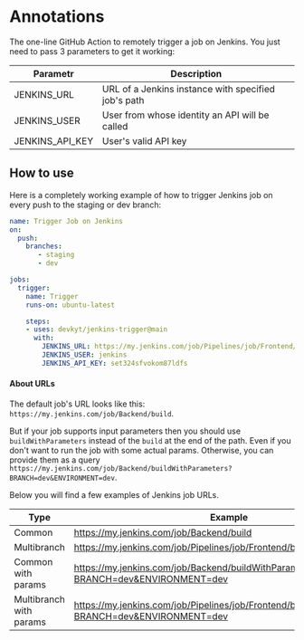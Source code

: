 # Annotations
The one-line GitHub Action to remotely trigger a job on Jenkins. You just need to pass 3 parameters to get it working:

| Parametr  | Description |
| ------------- | ------------- |
| JENKINS_URL  | URL of a Jenkins instance with specified job's path |
| JENKINS_USER  | User from whose identity an API will be called |
| JENKINS_API_KEY  | User's valid API key |


## How to use
Here is a completely working example of how to trigger Jenkins job on every push to the staging or dev branch:
```yaml
name: Trigger Job on Jenkins
on:
  push:
    branches:
       - staging
       - dev

jobs:
  trigger:
    name: Trigger
    runs-on: ubuntu-latest

    steps:
    - uses: devkyt/jenkins-trigger@main
      with: 
        JENKINS_URL: https://my.jenkins.com/job/Pipelines/job/Frontend/buildWithParameters?BRANCH=dev&ENVIRONMENT=dev
        JENKINS_USER: jenkins
        JENKINS_API_KEY: set324sfvokom87ldfs
```

#### About URLs
The default job's URL looks like this: ```https://my.jenkins.com/job/Backend/build```.<br>

But if your job supports input parameters  then you should use ```buildWithParameters``` instead of the ```build``` at the end of the path. Even if you don't want to run the job with some actual params. Otherwise, you can provide them as a query ```https://my.jenkins.com/job/Backend/buildWithParameters?BRANCH=dev&ENVIRONMENT=dev```. 

Below you will find a few examples of Jenkins job URLs.

| Type  | Example |
| ------------- | ------------- |
| Common  | https://my.jenkins.com/job/Backend/build |
| Multibranch  | https://my.jenkins.com/job/Pipelines/job/Frontend/buildWithParameters |
| Common with params  | https://my.jenkins.com/job/Backend/buildWithParameters?BRANCH=dev&ENVIRONMENT=dev |
| Multibranch with params  | https://my.jenkins.com/job/Pipelines/job/Frontend/buildWithParameters?BRANCH=dev&ENVIRONMENT=dev|
